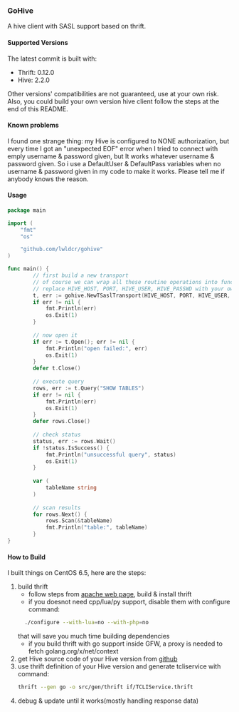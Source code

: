 ### GoHive

A hive client with SASL support based on thrift.

#### Supported Versions
The latest commit is built with:
* Thrift: 0.12.0
* Hive: 2.2.0

Other versions' compatibilities are not guaranteed, use at your own risk.
Also, you could build your own version hive client follow the steps at the end of this README.

#### Known problems
I found one strange thing: my Hive is configured to NONE authorization, but every time I got an "unexpected EOF" error 
when I tried to connect with emply username & password given, but It works whatever username & password given. 
So i use a DefaultUser & DefaultPass variables when no username & password given in my code to make it works. Please 
 tell me if anybody knows the reason. 
 
#### Usage

```go
package main

import (
	"fmt"
	"os"

	"github.com/lwldcr/gohive"
)

func main() {
		// first build a new transport
    	// of course we can wrap all these routine operations into functions for repeatedly using
    	// replace HIVE_HOST, PORT, HIVE_USER, HIVE_PASSWD with your own configurations
    	t, err := gohive.NewTSaslTransport(HIVE_HOST, PORT, HIVE_USER, HIVE_PASSWD, gohive.DefaultOptions)
    	if err != nil {
    		fmt.Println(err)
    		os.Exit(1)
    	}
    
    	// now open it
    	if err := t.Open(); err != nil {
    		fmt.Println("open failed:", err)
    		os.Exit(1)
    	}
    	defer t.Close()
    
    	// execute query
    	rows, err := t.Query("SHOW TABLES")
    	if err != nil {
    		fmt.Println(err)
    		os.Exit(1)
    	}
    	defer rows.Close()
    
    	// check status
    	status, err := rows.Wait()
    	if !status.IsSuccess() {
    		fmt.Println("unsuccessful query", status)
    		os.Exit(1)
    	}
    
    	var (
    		tableName string
    	)
    
    	// scan results
    	for rows.Next() {
    		rows.Scan(&tableName)
    		fmt.Println("table:", tableName)
    	}
}
```

#### How to Build
I built things on CentOS 6.5, here are the steps:
1. build thrift
    * follow steps from [apache web page](http://thrift.apache.org/docs/install/centos), build & install thrift
    * if you doesnot need cpp/lua/py support, disable them with configure command:
    ```bash
      ./configure --with-lua=no --with-php=no
    ``` 
     that will save you much time building dependencies
    * if you build thrift with go support inside GFW, a proxy is needed to fetch golang.org/x/net/context
2. get Hive source code of your Hive version from [github](https://github.com/apache/hive)
3. use thrift definition of your Hive version and generate tcliservice with command:
    ```bash
    thrift --gen go -o src/gen/thrift if/TCLIService.thrift
    ```
4. debug & update until it works(mostly handling response data)

  